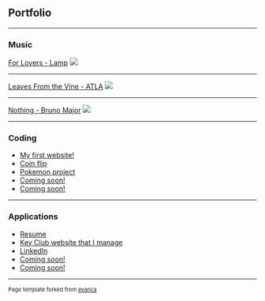 ## Portfolio

---

### Music

[For Lovers - Lamp](https://www.tiktok.com/@vincent_chen/video/7110465731158084910?is_copy_url=1&is_from_webapp=v1)
<img src="images/dummy_thumbnail.jpg?raw=true"/>

---
[Leaves From the Vine - ATLA](https://www.tiktok.com/@vincent_chen/video/7110908009454259499?is_copy_url=1&is_from_webapp=v1)
<img src="images/dummy_thumbnail.jpg?raw=true"/>

---
[Nothing - Bruno Major](https://www.tiktok.com/@vincent_chen/video/7110909374318710062?is_copy_url=1&is_from_webapp=v1)
<img src="images/dummy_thumbnail.jpg?raw=true"/>

---

### Coding

- [My first website!](https://wvcs.github.io/website-vincentchen-1/)
- [Coin flip](https://github.com/vincentchen1/python-coin-flip.git)
- [Pokemon project](https://github.com/vincentchen1/python-final-project.git)
- [Coming soon!](http://example.com/)
- [Coming soon!](http://example.com/)

---

### Applications


- [Resume](https://docs.google.com/document/d/1J3LgvPDgcsL9NDEbqfkGGhut_S6L8Av8ei8tDFrb1hw/edit?usp=sharing)
- [Key Club website that I manage](https://wvkeyclub.wixsite.com/wvkeyclub)
- [LinkedIn](https://www.linkedin.com/in/vincent-chen-a89b63217/)
- [Coming soon!](http://example.com/)
- [Coming soon!](http://example.com/)



---
<p style="font-size:11px">Page template forked from <a href="https://github.com/evanca/quick-portfolio">evanca</a></p>
<!-- Remove above link if you don't want to attibute -->
